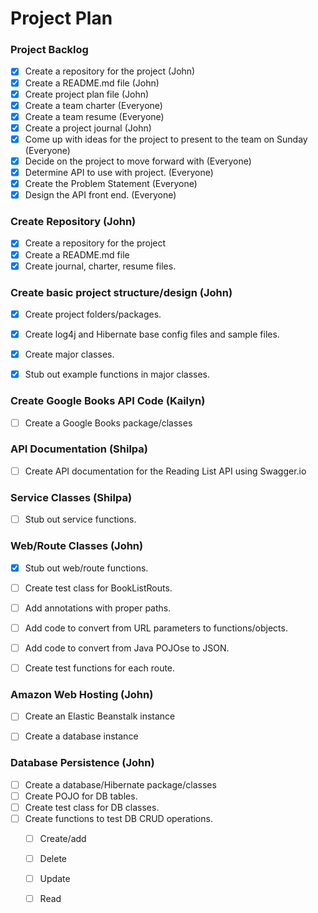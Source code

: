 # Project Plan

### Project Backlog
- [x] Create a repository for the project (John)
- [x] Create a README.md file (John)
- [x] Create project plan file (John)
- [x] Create a team charter (Everyone)
- [x] Create a team resume (Everyone)
- [x] Create a project journal (John)
- [x] Come up with ideas for the project to present to the team on Sunday (Everyone)
- [x] Decide on the project to move forward with (Everyone)
- [x] Determine API to use with project. (Everyone)
- [x] Create the Problem Statement (Everyone)
- [x] Design the API front end. (Everyone)

### Create Repository (John)
- [x] Create a repository for the project 
- [x] Create a README.md file 
- [x] Create journal, charter, resume files. 

### Create basic project structure/design (John)
- [x] Create project folders/packages.
- [x] Create log4j and Hibernate base config files and sample files.
- [x] Create major classes.
- [x] Stub out example functions in major classes.


### Create Google Books API Code (Kailyn)
- [ ] Create a Google Books package/classes


### API Documentation (Shilpa)
- [ ] Create API documentation for the Reading List API using Swagger.io


### Service Classes (Shilpa)
- [ ] Stub out service functions. 

### Web/Route Classes (John)
- [x] Stub out web/route functions.
- [ ] Create test class for BookListRouts.
- [ ] Add annotations with proper paths.
- [ ] Add code to convert from URL parameters to functions/objects.
- [ ] Add code to convert from Java POJOse to JSON.
- [ ] Create test functions for each route.


### Amazon Web Hosting (John)
- [ ] Create an Elastic Beanstalk instance
- [ ] Create a database instance


### Database Persistence (John)
- [ ] Create a database/Hibernate package/classes
- [ ] Create POJO for DB tables.
- [ ] Create test class for DB classes.
- [ ] Create functions to test DB CRUD operations.
  - [ ] Create/add
  - [ ] Delete
  - [ ] Update
  - [ ] Read  



